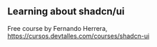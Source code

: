 ## Learning about shadcn/ui

Free course by Fernando Herrera, https://cursos.devtalles.com/courses/shadcn-ui
